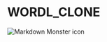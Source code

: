 # WORDL_CLONE
<img src="[markdownmonstericon.png](https://www.reviewgeek.com/p/uploads/2022/01/17d48f9d.png?height=200p&trim=2,2,2,2&crop=16:9)"
     alt="Markdown Monster icon"
     style="float: left; margin-right: 10px;" />
